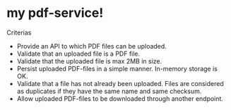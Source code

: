 # my pdf-service!

Criterias

- Provide an API to which PDF files can be uploaded.
- Validate that an uploaded file is a PDF file.
- Validate that the uploaded file is max 2MB in size.
- Persist uploaded PDF-files in a simple manner. In-memory storage is OK.
- Validate that a file has not already been uploaded. Files are considered as duplicates if they have the same name and same checksum.
- Allow uploaded PDF-files to be downloaded through another endpoint. 
